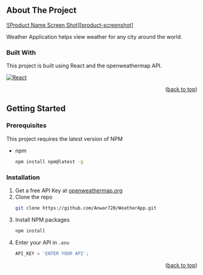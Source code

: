 


<br />

<!-- ABOUT THE PROJECT -->
## About The Project

[![Product Name Screen Shot][product-screenshot]](https://example.com)

Weather Application helps view weather for any city around the world.



### Built With

This project is built using React and the openweathermap API.

[![React][React.js]][React-url]
<p align="right">(<a href="#readme-top">back to top</a>)</p>



<!-- GETTING STARTED -->
## Getting Started

### Prerequisites

This project requires the latest version of NPM 
* npm
  ```sh
  npm install npm@latest -g
  ```

### Installation

1. Get a free API Key at [openweathermap.org](https://openweathermap.org/api)
2. Clone the repo
   ```sh
   git clone https://github.com/Anwar720/WeatherApp.git
   ```
3. Install NPM packages
   ```sh
   npm install
   ```
4. Enter your API in `.env`
   ```js
   API_KEY = 'ENTER YOUR API';
   ```

<p align="right">(<a href="#readme-top">back to top</a>)</p>






[React.js]: https://img.shields.io/badge/React-20232A?style=for-the-badge&logo=react&logoColor=61DAFB

[React-url]: https://reactjs.org/


